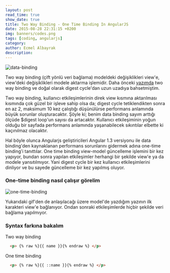 ```yaml
---
layout: post
read_time: true
show_date: true
title: Two Way Binding - One Time Binding In AngularJS
date: 2015-08-28 22:31:15 +0200
img: banners/codes.png
tags: [coding, angularjs]
category:
author: Ecmel Albayrak
description:
---
```

![data-binding](https://docs.angularjs.org/img/guide/concepts-databinding1.png)

Two way binding (çift yönlü veri bağlama) modeldeki değişiklikleri view'e, view'deki değişiklikleri modele aktarma işlemidir. Daha önceki [yazımda](http://ecmelkytz.github.io/blog/2015/08/11/angularjs-calisma-mantigi/) two way binding ve doğal olarak digest cycle'dan uzun uzadıya bahsetmiştim.

Two way binding, kullanıcı etkileşimlerinin direk view kısmına aktarılması kısmında çok güzel bir işleve sahip olsa da; digest cycle tetiklendikten sonra en az 2, maksimum 10 kez çalıştığı düşünülürse performans anlamında büyük sorunlar oluşturacaktır. Şöyle ki; benim data binding sayım arttığı ölçüde $digest loop'un sayısı da artacaktır. Kullanıcı etkileşiminin yoğun olduğu bir sayfada performans anlamında yaşanabilecek sıkıntılar elbette ki kaçınılmaz olacaktır.

Hal böyle olunca Angularjs geliştiricileri Angular 1.3 versiyonu ile data binding'den kaynaklanan performans sorunlarını gidermek adına one-time binding'i tanıttılar. One time binding view-model güncelleme işlemini bir kez yapıyor, bundan sonra yapılan etkileşimler herhangi bir şekilde view'e ya da modele yansıtılmıyor. Yani digest cycle bir kez kullanıcı etkileşimlerini dinliyor ve bu sayede güncelleme bir kez yapılmış oluyor.

### One-time binding nasıl çalışır görelim

![one-time-binding](http://res.cloudinary.com/dro8cemyf/image/upload/v1449581533/one-time-binding_eaj5td.gif)

Yukarıdaki gif'den de anlaşılacağı üzere model'de yazdığım yazının ilk karakteri view'e bağlanıyor. Ondan sonraki etkileşimlerde hiçbir şekilde veri bağlama yapılmıyor.

### Syntax farkına bakalım

Two way binding

```html
  <p> {% raw %}{{ name }}{% endraw %} </p>
```

One time binding

```html
  <p> {% raw %}{{ ::name }}{% endraw %} </p>
```
